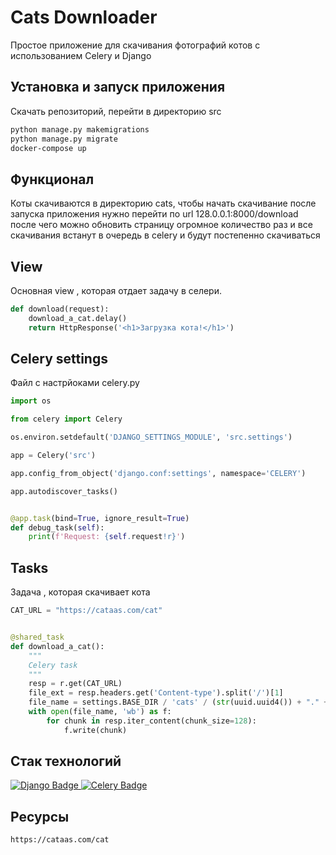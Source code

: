 # Cats Downloader
Простое приложение для скачивания фотографий котов с использованием Celery и Django

## Установка и запуск приложения

Скачать репозиторий, перейти в директорию src
```bash
python manage.py makemigrations
python manage.py migrate
docker-compose up
```
## Функционал
Коты скачиваются в директорию cats, чтобы начать скачивание 
после запуска приложения нужно перейти по url 128.0.0.1:8000/download
после чего можно обновить страницу огромное количество раз и все скачивания встанут в очередь в celery и будут постепенно скачиваться

## View

Основная view , которая отдает задачу в селери.
```python
def download(request):
    download_a_cat.delay()
    return HttpResponse('<h1>Загрузка кота!</h1>')
```
## Celery settings
Файл с настрйоками celery.py
```python
import os

from celery import Celery

os.environ.setdefault('DJANGO_SETTINGS_MODULE', 'src.settings')

app = Celery('src')

app.config_from_object('django.conf:settings', namespace='CELERY')

app.autodiscover_tasks()


@app.task(bind=True, ignore_result=True)
def debug_task(self):
    print(f'Request: {self.request!r}')
```

## Tasks
Задача , которая скачивает кота
```python
CAT_URL = "https://cataas.com/cat"


@shared_task
def download_a_cat():
    """
    Celery task
    """
    resp = r.get(CAT_URL)
    file_ext = resp.headers.get('Content-type').split('/')[1]
    file_name = settings.BASE_DIR / 'cats' / (str(uuid.uuid4()) + "." + file_ext)
    with open(file_name, 'wb') as f:
        for chunk in resp.iter_content(chunk_size=128):
            f.write(chunk)
```


## Стак технологий

<a href="">
    <img src="https://img.shields.io/badge/django-4.1.3-yellowgreen" alt="Django Badge"/>
    <img src="https://img.shields.io/badge/%D0%A1elery-5.2.7-blue" alt="Celery Badge"/>
</a>

## Ресурсы 

```
https://cataas.com/cat
```